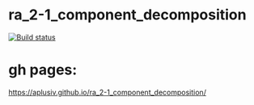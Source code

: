 # ra_2-1_component_decomposition
[![Build status](https://ci.appveyor.com/api/projects/status/5svktku94e4t6nl0?svg=true)](https://ci.appveyor.com/project/AplusIv/ra-2-1-component-decomposition)

# gh pages:
https://aplusiv.github.io/ra_2-1_component_decomposition/